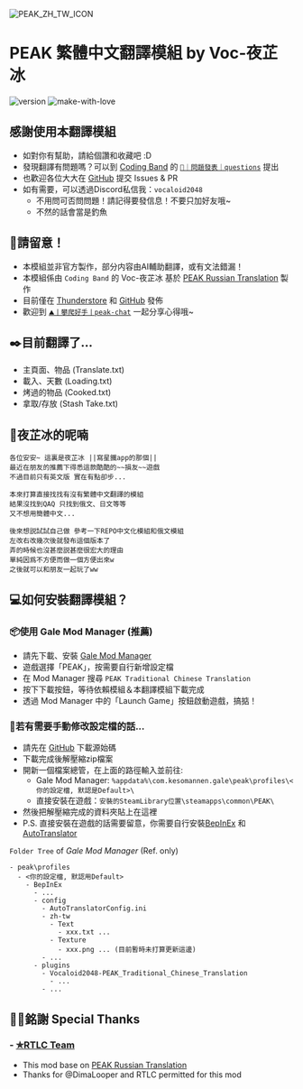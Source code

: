 ![PEAK_ZH_TW_ICON](https://raw.githubusercontent.com/Vocaloid2048/PEAK-zh-tw-Translation/refs/heads/main/icon.png)
# PEAK 繁體中文翻譯模組 by Voc-夜芷冰
![version](https://img.shields.io/badge/version-1.0.2-pink)
![make-with-love](https://camo.githubusercontent.com/da124fe0d303f3da8682918930b2f99caf16cda69474c01b4c48598d38f71613/68747470733a2f2f696d672e736869656c64732e696f2f62616467652f6d616b655f776974685f2545322539442541342545462542382538462d7768697465)

## 感謝使用本翻譯模組
- 如對你有幫助，請給個讚和收藏吧 :D
- 發現翻譯有問題嗎？可以到 [Coding Band](https://discord.gg/uXatcbWKv2) 的 [`👾｜問題發表｜questions`](https://discord.com/channels/880921456903618610/1067563572865024223) 提出<br>
- 也歡迎各位大大在 [GitHub](https://github.com/Vocaloid2048/PEAK-zh-tw-Translation/) 提交 Issues & PR
- 如有需要，可以透過Discord私信我：`vocaloid2048`
  - 不用問可否問問題！請記得要發信息！不要只加好友哦~
  - 不然的話會當是釣魚

## 🚧請留意！
- 本模組並非官方製作，部分内容由AI輔助翻譯，或有文法錯漏！<br>
- 本模組係由 `Coding Band` 的 Voc-夜芷冰 基於 [PEAK Russian Translation](https://thunderstore.io/c/peak/p/RTLC/PEAK_Russian_Translation/) 製作<br>
- 目前僅在 [Thunderstore](https://thunderstore.io/c/peak/p/Vocaloid2048/PEAK_Traditional_Chinese_Translation/) 和 [GitHub](https://github.com/Vocaloid2048/PEAK-zh-tw-Translation) 發佈
- 歡迎到 [`⛰️丨攀爬好手丨peak-chat`](https://discord.com/channels/880921456903618610/1387706673875124344) 一起分享心得哦~<br>

## ✒️目前翻譯了...
- 主頁面、物品 (Translate.txt)
- 載入、天數 (Loading.txt)
- 烤過的物品 (Cooked.txt)
- 拿取/存放 (Stash Take.txt)

## 💭夜芷冰的呢喃
```
各位安安~ 這裏是夜芷冰 ||寫星鐵app的那個||
最近在朋友的推薦下得悉這款酷酷的~~損友~~遊戲
不過目前只有英文版 實在有點卻步...

本來打算直接找找有沒有繁體中文翻譯的模組
結果沒找到QAQ 只找到俄文、日文等等
又不想用簡體中文...

後來想説試試自己做 參考一下REPO中文化模組和俄文模組
左改右改幾次後就發布這個版本了
弄的時候也沒甚麼説甚麼很宏大的理由
單純因爲不方便而做一個方便出來w
之後就可以和朋友一起玩了ww
```

## 💻如何安裝翻譯模組？
### 📦使用 Gale Mod Manager (推薦)
- 請先下載、安裝 [Gale Mod Manager](https://thunderstore.io/c/lethal-company/p/Kesomannen/GaleModManager/)
- 遊戲選擇「PEAK」，按需要自行新增設定檔
- 在 Mod Manager 搜尋 `PEAK Traditional Chinese Translation`
- 按下下載按鈕，等待依賴模組＆本翻譯模組下載完成
- 透過 Mod Manager 中的「Launch Game」按鈕啟動遊戲，搞掂！

### 🧰若有需要手動修改設定檔的話...
- 請先在 [GitHub](https://github.com/Vocaloid2048/PEAK-zh-tw-Translation) 下載源始碼
- 下載完成後解壓縮zip檔案
- 開新一個檔案總管，在上面的路徑輸入並前往:
  - Gale Mod Manager: `%appdata%\com.kesomannen.gale\peak\profiles\<你的設定檔, 默認是Default>\`
  - 直接安裝在遊戲：`安裝的SteamLibrary位置\steamapps\common\PEAK\`
- 然後把解壓縮完成的資料夾貼上在這裡
- P.S. 直接安裝在遊戲的話需要留意，你需要自行安裝[BepInEx](https://github.com/BepInEx/BepInEx/releases) 和 [AutoTranslator](https://github.com/bbepis/XUnity.AutoTranslator)

`Folder Tree` of *Gale Mod Manager* (Ref. only)
```
- peak\profiles
  - <你的設定檔, 默認用Default>
    - BepInEx
      - ...
      - config
        - AutoTranslatorConfig.ini
        - zh-tw
          - Text
            - xxx.txt ...
          - Texture
            - xxx.png ... (目前暫時未打算更新這邊)
        - ...
      - plugins
        - Vocaloid2048-PEAK_Traditional_Chinese_Translation
          - ...
        - ...
```

## 🙏🏻銘謝 Special Thanks
### - [✯RTLC Team](https://discord.gg/QahpjZzGkm)
- This mod base on [PEAK Russian Translation](https://thunderstore.io/c/peak/p/RTLC/PEAK_Russian_Translation/)
- Thanks for @DimaLooper and RTLC permitted for this mod


